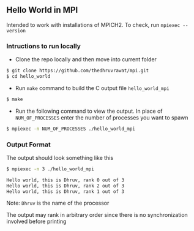 ## Hello World in MPI

Intended to work with installations of MPICH2. To check, run `mpiexec --version`

### Intructions to run locally
- Clone the repo locally and then move into current folder

```bash
$ git clone https://github.com/thedhruvrawat/mpi.git
$ cd hello_world
```

- Run `make` command to build the C output file `hello_world_mpi`

```bash
$ make
```

- Run the following command to view the output. In place of `NUM_OF_PROCESSES` enter the number of processes you want to spawn

```bash
$ mpiexec -n NUM_OF_PROCESSES ./hello_world_mpi
```

### Output Format
The output should look something like this

```bash
$ mpiexec -n 3 ./hello_world_mpi
```
```bash
Hello world, this is Dhruv, rank 0 out of 3
Hello world, this is Dhruv, rank 2 out of 3
Hello world, this is Dhruv, rank 1 out of 3
```

Note: `Dhruv` is the name of the processor

The output may rank in arbitrary order since there is no synchronization involved before printing